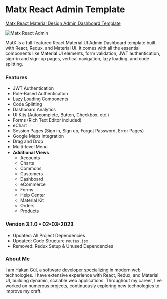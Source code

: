 # Matx React Admin Template 

[Matx React Material Design Admin Dashboard Template](https://ui-lib.com/downloads/matx-react-dashboard/)

![Matx React Admin](https://ui-lib.com/wp-content/uploads/2022/12/MatX-Pro-React-Dashboard.jpg)

MatX is a full-featured React Material UI Admin Dashboard template built with React, Redux, and Material UI. It comes with all the essential components like Material UI elements, form validation, JWT authentication, sign-in and sign-up pages, vertical navigation, lazy loading, and code splitting.

### Features
- JWT Authentication
- Role-Based Authentication
- Lazy Loading Components
- Code Splitting
- Dashboard Analytics
- UI Kits (Autocomplete, Button, Checkbox, etc.)
- Forms (Rich Text Editor included)
- eChart
- Session Pages (Sign in, Sign up, Forgot Password, Error Pages)
- Google Maps Integration
- Drag and Drop
- Multi-level Menu
- **Additional Views**
  - Accounts
  - Charts
  - Commons
  - Customers
  - Dashboard
  - eCommerce
  - Forms
  - Help Center
  - Material Kit
  - Orders
  - Products

### Version 3.1.0 - 02-03-2023
- Updated: All Project Dependencies
- Updated: Code Structure `routes.jsx`
- Removed: Redux Setup & Unused Dependencies

### About Me
I am [Hakan Gül](https://github.com/hakanngul), a software developer specializing in modern web technologies. I have extensive experience with React, Redux, and Material UI, building dynamic, scalable web applications. Throughout my career, I've worked on numerous projects, continuously exploring new technologies to improve my craft.